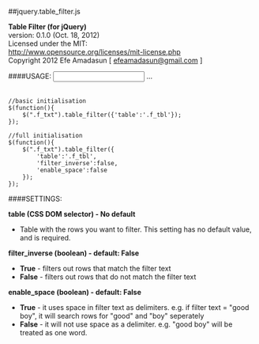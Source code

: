 ##jquery.table_filter.js

__Table Filter (for jQuery)__   
version: 0.1.0 (Oct. 18, 2012)   
Licensed under the MIT:   
http://www.opensource.org/licenses/mit-license.php   
Copyright 2012 Efe Amadasun [ efeamadasun@gmail.com ]   

####USAGE:
	<input type="text" class="f_txt"/>
	<table class="f_tbl">...</table>

	//basic initialisation
	$(function(){ 
	  	$(".f_txt").table_filter({'table':'.f_tbl'});
	});
	
	//full initialisation
	$(function(){ 
	  	$(".f_txt").table_filter({
			'table':'.f_tbl',
			'filter_inverse':false,
			'enable_space':false
		});
	});

####SETTINGS:

__table (CSS DOM selector) - No default__
+	Table with the rows you want to filter. This setting has no default value, and is required.

__filter_inverse (boolean) - default: False__
+	__True__ - filters out rows that match the filter text
+	__False__ - filters out rows that do not match the filter text

__enable_space (boolean) - default: False__
+	__True__ - it uses space in filter text as delimiters. e.g. if filter text = "good boy", it will search rows for "good" and "boy" seperately
+	__False__ - it will not use space as a delimiter. e.g. "good boy" will be treated as one word.
